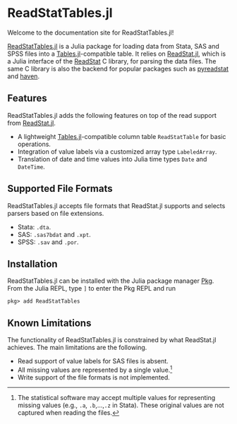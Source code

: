 # ReadStatTables.jl

Welcome to the documentation site for ReadStatTables.jl!

[ReadStatTables.jl](https://github.com/junyuan-chen/ReadStatTables.jl)
is a Julia package for loading data from Stata, SAS and SPSS files into
a [Tables.jl](https://github.com/JuliaData/Tables.jl)-compatible table.
It relies on [ReadStat.jl](https://github.com/queryverse/ReadStat.jl),
which is a Julia interface of the
[ReadStat](https://github.com/WizardMac/ReadStat) C library,
for parsing the data files.
The same C library is also the backend
for popular packages such as [pyreadstat](https://github.com/Roche/pyreadstat)
and [haven](https://github.com/tidyverse/haven).

## Features

ReadStatTables.jl adds the following features on top of the read support
from [ReadStat.jl](https://github.com/queryverse/ReadStat.jl).

- A lightweight [Tables.jl](https://github.com/JuliaData/Tables.jl)-compatible column table `ReadStatTable` for basic operations.
- Integration of value labels via a customized array type `LabeledArray`.
- Translation of date and time values into Julia time types `Date` and `DateTime`.

## Supported File Formats

ReadStatTables.jl accepts file formats that ReadStat.jl supports
and selects parsers based on file extensions.

- Stata: `.dta`.
- SAS: `.sas7bdat` and `.xpt`.
- SPSS: `.sav` and `.por`.

## Installation

ReadStatTables.jl can be installed with the Julia package manager
[Pkg](https://docs.julialang.org/en/v1/stdlib/Pkg/).
From the Julia REPL, type `]` to enter the Pkg REPL and run

```
pkg> add ReadStatTables
```

## Known Limitations

The functionality of ReadStatTables.jl is constrained by what ReadStat.jl achieves.
The main limitations are the following.

- Read support of value labels for SAS files is absent.
- All missing values are represented by a single value.[^1]
- Write support of the file formats is not implemented.

[^1]: The statistical software may accept multiple values for representing missing values (e.g., `.a`, `.b`,...,`.z` in Stata). These original values are not captured when reading the files.
